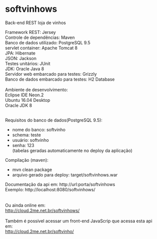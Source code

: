 # softvinhows
Back-end REST loja de vinhos <br>

Framework REST: Jersey <br>
Controle de dependências: Maven <br>
Banco de dados utilizado: PostgreSQL 9.5 <br>
servlet container: Apache Tomcat 8 <br>
JPA: Hibernate <br>
JSON: Jackson <br>
Testes unitários: JUnit <br>
JDK: Oracle Java 8 <br>
Servidor web embarcado para testes: Grizzly <br>
Banco de dados embarcado para testes: H2 Database <br>
<br>
Ambiente de desenvolvimento:<br>
Eclipse IDE Neon.2<br>
Ubuntu 16.04 Desktop<br>
Oracle JDK 8<br><br>

Requisitos do banco de dados(PostgreSQL 9.5): 
  - nome do banco: softvinho
  - schema: teste
  - usuário: softvinho
  - senha: 123<br>
  (tabelas geradas automaticamente no deploy da aplicação)
  
Compilação (maven): 
  - mvn clean package
  - arquivo gerado para deploy: target/softvinhows.war
  
Documentação da api em: http://url:porta/softvinhows<br>
Exemplo: http://localhost:8080/softvinhows/<br>
<br><br>
Ou ainda online em: <br>
http://cloud.2me.net.br/softvinhows/
<br><br>
Também é possível acessar um front-end JavaScrip que acessa esta api em: <br>
http://cloud.2me.net.br/softvinho/
